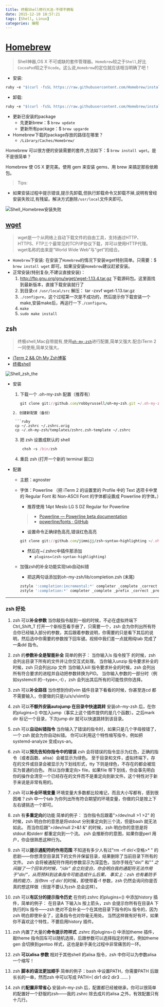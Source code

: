```yaml
---
title: 终极Shell修行大法-不得不拥有
date: 2015-12-10 18:57:21
tags: [Shell, Linux]
categories: 编程
---
```

# [Homebrew](http://brew.sh/index_zh-cn.html)
> Shell神器,OS X 不可或缺的套件管理器。`Homebrew`较之于`Shell`,好比`CocoaPod`较之于`Xcode`。这么说,`Homebrew`的定位就应该相当明确了吧！
 
* 安装:

 ```ruby
ruby -e "$(curl -fsSL https://raw.githubusercontent.com/Homebrew/install/master/install)"
```
* 卸载:

 ```ruby
ruby -e "$(curl -fsSL https://raw.githubusercontent.com/Homebrew/install/master/uninstall)"
```
* 更新已安装的package
  * 先更新brew：$ `brew update`
  * 更新所有package：$ `brew upgarde`
* Homebrew下载的package存放的路径在哪里？
  * `/Library/Caches/Homebrew/`
  
Homebrew 可以很方便的安装需要的套件,方法如下：$ `brew install wget`。是不是很简单？

Homebrew 使 OS X 更完美。使用 gem 来安装 gems、用 brew 来搞定那些依赖包。


> Tips:
* 如果安装过程中提示错误,提示先卸载,但执行卸载命令又卸载不掉,说明有曾经安装失败过,有残留。解决方式删除`/usr/local`文件夹即可。

![Shell_Homebrew安装失败](http://7xtibb.com2.z0.glb.qiniucdn.com/2016-06-06-Shell_Homebrew安装失败.png)




## [wget](http://baike.baidu.com/link?url=_4E-kuBinS_AItjdR3vsisJTYpRsOCav7kEUifcKfUsLGMAML6kPVKJK0tVd5tOhLP13C_BnTzI7yFHFENwiKq)

> wget是一个从网络上自动下载文件的自由工具，支持通过HTTP、HTTPS、FTP三个最常见的TCP/IP协议下载，并可以使用HTTP代理。wget名称的由来是“World Wide Web”与“get”的结合。

* `Homebrew`下安装: 在安装了`Homebrew`的情况下安装wget特别简单。只需要：$ `brew install wget` 即可。如果没安装`Homebrew`建议赶紧安装。
* 正常安装(特别复杂,不建议直接安装)：
  1. http://ftp.gnu.org/gnu/wget/wget-1.13.4.tar.gz
下载源码包。这里面找到最新版本，直接下载安装就行了
  2.  到目录`cd /usr/local/src` 解压： tar -zxvf wget-1.13.tar.gz
  3.  `./configure`，这个过程第一次是不成功的，然后提示你下载安装一个make,安装make后，再运行一下`./configure`。
  4.  `make`
  5.  `sudo make install`
  

## zsh

> 终极shell,Mac自带就有,使用[`oh-my-zsh`](http://ohmyz.sh)进行配置,简单又强大.配合iTerm 2一同使用,简单又强大。
* [iTerm 2 && Oh My Zsh博客](http://www.zhihu.com/question/20873070/answer/43230384)
* [终极shell](http://tieba.baidu.com/p/2818750493)

![Shell_zsh_the](http://7xtibb.com2.z0.glb.qiniucdn.com/2016-06-06-Shell_zsh_them.png)



* 安装
  1. 下载一个 .oh-my-zsh 配置（推荐有）
    
     ```ruby
     git clone git://github.com/robbyrussell/oh-my-zsh.git ~/.oh-my-zsh
    ```
  2. 创建新配置（备份）
  
     ```ruby  
     cp ~/.zshrc ~/.zshrc.orig
     cp ~/.oh-my-zsh/templates/zshrc.zsh-template ~/.zshrc
     ```
  3. 把 zsh 设置成默认的 shell
    
     ```ruby
      chsh -s /bin/zsh
     ```
  4. 重启 zsh (打开一个新的 terminal 窗口)
* 配置
  * 主题：agnoster
  * 字体：Powerline （把 iTerm 2 的设置里的 Profile 中的 Text 选项卡中里的 Regular Font 和 Non-ASCII Font 的字体都设置成 Powerline 的字体。）
     *  推荐使用 14pt Meslo LG S DZ Regular for Powerline 
     
      > * [Powerline — Powerline beta documentation](https://powerline.readthedocs.org/en/master/)
     > * [powerline/fonts · GitHub](https://github.com/powerline/fonts)

    * 设置命令正确绿色高亮,错误红色高亮
  
     ```ruby
    git clone git://github.com/jimmijj/zsh-syntax-highlighting ~/.oh-my-zsh/custom/plugins/zsh-syntax-highlighting
     ```
    * 然后在~/.zshrc中插件那添加 
        * `plugins=(zsh-syntax-highlighting)`
  * 加强zsh的补全功能实现tab自动纠错
    * 把这两句话添加到oh-my-zsh/lib/completion.zsh  (末尾)
    
     ```ruby
    zstyle ':completion:incremental:*' completer _complete _correct
    zstyle ':completion:*' completer _complete _prefix _correct _prefix _match _approximate
    ```



***
### zsh 好处

1.  zsh 可以**补全参数**
当你敲指令敲到一般的时候，不必在虚拟终端下Ctrl_Shift_T 打开一个新标签看手册了，只需要一个<Tab>，zsh 会为你列出所有符合你已经输入部分的参数，其后跟着参数说明，你需要的只是看下其后的说明，然后选中你需要的参数按下回车键。视频中我们差一点就用纯tab 完成了一条dd 指令。

2. zsh 的**参数补全是智能补全**
简单的例子：
当你输入ls 指令按下<Tab> 的时候，zsh 会列出目录下所有的文件并让你交互式处理。
当你输入unzip 指令要求补全的时候，zsh 只会列出zip 文件
当你输入kill 指令要求补全的时候，zsh 会列出所有符合要求的进程并自动把参数转换为PID。
当你输入参数的一部分时（例如systemctl 的--type=,-t），zsh 会列出其后所有的可能性供你选择。

3. zsh 可以**补全路径**
当你想到你的vim 插件目录下看看的时候，你甚至连cd 都不需要输入，你要做的只是/u/s/v/vimf/p<Tab><Enter>

4. zsh 可以**不额外安装autojump 在目录中快速跳转**
安装oh-my-zsh 后，在你的plugins=() 中加入jump（事实上这个插件提供的是几个函数）。之后mark dir 标记一个目录，下次jump dir 就可以快速跳转到该目录。

5. zsh 可以**自动纠错指令**
当你输入了错误的指令时，如果只是几个字母按错了，一个<Tab> zsh 就会为你自动纠错。
你可以利用这个特性缩写指令，例如把systemd-analyze 变成sys-an<Tab>。

6. zsh 可以**预先告知你指令中的错误**
zsh 会将错误的指令显示为红色，正确的指令（或者函数、alisa）会被显示为绿色。
至于目录和文件，虚拟终端下，存在的文件或目录会被显示为下划线形式，tty 下则是绿色，不存在的都会被现实为普通的白色。
所以当你重定向> file，如果file 带下划线，你会事先明白你的操作会清空一个已经存在的文件而不是重定向到新文件。这个特性对于新手来说是非常有用的。

7. zsh 可以**补全环境变量**
环境变量大多数都比较难记，而且大小写都有，感到很困难？zsh 中一个tab 为你列出所有符合期望的环境变量，你做的只是按上下左右键挑选一个即可。

8. zsh 有**多重定向**的功能
简单的例子：
当你指令后跟着">/dev/null >1 >2" 的时候，zsh 明白你的意思是将stdout 分别重定向到三个流，但是bash 就无法如此。
而当你后跟">/dev/null 2>&1 &" 的时候，zsh 明白你的意思是将stdout 和stderr 都重定向到一个流。
zsh 会推断你的意图，如果你是perl 用户，你会很熟悉这种行为。

9. zsh 可以**提示通配符的作用范围**
不知道有多少人有过"rm -rf dir/<空格>* " 的悲剧——你想清空目录其下的文件并保留目录，结果删除了当前目录下所有的文件。
zsh 会将被通配符作用的参数显示为深蓝色，当你手贱在"dir/" 和"*" 之间敲了一个回车的时候，"/dir" 会立刻变白，你会明白我的通配符无法作用于"dir/"，从而预料到这条指令可能造成什么后果。
事实上：zsh 也有着防手贱的能力，当你rm -rf dir/* 的时候，即使带着-f 参数，zsh 仍然会询问你是否真的想这样做（但是不要认为zsh 总会这样）。

10. zsh 可以**有区分的提示指令历史**
在你的.zshrc 的plugins=() 中添加history 插件，简单的例子：
在目录A 下输入ls 按上箭头，zsh 会提示你所有在目录A 下执行的ls 指令——zsh 绝对不会补全一个在其他目录下指令的ls 指令的，因为zsh 明白即使补全了，这条指令也对你毫无用处。
当然这样做有好有坏，如果你不喜欢这个特性，不要启用history 插件。

11. zsh 内置了大量的**命令提示符样式**
.zshrc 的plugins=() 中添加theme 插件，敲theme 指令回车可以随机选择，后跟参数可以选择指定的样式，例如theme gen<Tab><Enter> 会切换到gentoo 样式，这也是新手美化过程中非常痛苦的一环。

12. zsh **可以alisa 参数**
相对于其他shell 的alisa 指令，zsh 中你可以为参数alisa 一个缩写！

13. zsh **脚本的语法更加顺手**
简单的例子：bash 中设置PATH，你需要PATH 后跟长长的一串，然而zsh 中可以写成
PATH=(
dir1
dir2
dir3
……
)

14. zsh 的**配置非常省心**
安装oh-my-zsh 后，配置都已经被继承，你可以很简单的配置好一个舒服的zsh——我的.zshrc 除去成片的alisa 之外，有效配置只有十几行。

